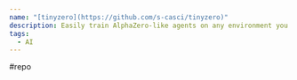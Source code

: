 ```yaml
---
name: "[tinyzero](https://github.com/s-casci/tinyzero)"
description: Easily train AlphaZero-like agents on any environment you want!
tags:
  - AI
---
```

#repo